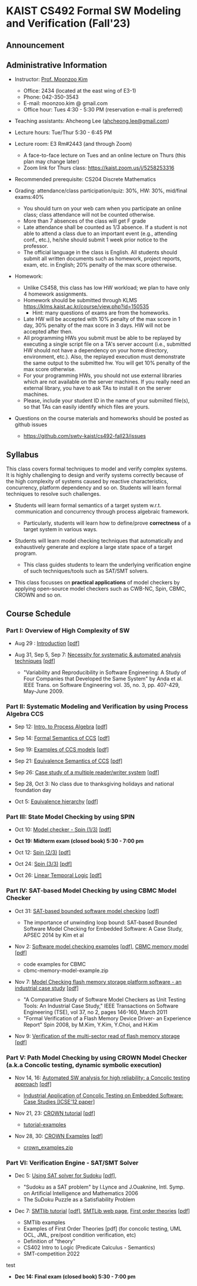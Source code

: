 # KAIST CS492 Formal SW Modeling and Verification (Fall'23)


## Announcement


## Administrative Information

- Instructor: [Prof. Moonzoo Kim](https://swtv.kaist.ac.kr/members/mzkim)

  - Office: 2434 (located at the east wing of E3-1)
  - Phone: 042-350-3543
  - E-mail: moonzoo.kim @ gmail.com
  - Office hour: Tues 4:30 - 5:30 PM (reservation e-mail is preferred)

- Teaching assistants: Ahcheong Lee (ahcheong.lee@gmail.com)  

- Lecture hours: Tue/Thur 5:30 - 6:45 PM

- Lecture room: E3 Rm#2443 (and through Zoom)
  - A face-to-face lecture on Tues and an online lecture on Thurs (this plan may change later) 
  - Zoom link for Thurs class: https://kaist.zoom.us/j/5258253316

- Recommended prerequisite: CS204 Discrete Mathematics
<!--, CS330 Operating Systems and Lab --> 
  <!-- This class can be difficult to follow for exchange students.-->

- Grading: attendance/class participation/quiz: 30%, HW: 30%, mid/final exams:40%
  - You should turn on your web cam when you participate an online class; class attendance will not be counted otherwise.
  - More than 7 absences of the class will get F grade
  - Late attendance shall be counted as 1/3 absence. If a student is not able to attend a class due to an important event (e.g., attending conf., etc.), he/she should submit 1 week prior notice to the professor.
  - The official language in the class is English. All students should submit all written documents such as homework, project reports, exam, etc. in English; 20% penalty of the max score otherwise.  

- Homework:
  - Unlike CS458, this class has low HW workload; we plan to have only 4 homework assignments.
  - Homework should be submitted through KLMS https://klms.kaist.ac.kr/course/view.php?id=150535
    -  Hint: many questions of exams are from the homeworks.
  - Late HW will be accepted with 10% penalty of the max score in 1 day, 30% penalty of the max score in 3 days. HW will not be accepted after then.
  - All programming HWs you submit must be able to be replayed by executing a single script file on a TA's server account (i.e., submitted HW should not have a dependency on your home directory, environment, etc.).  Also, the replayed execution must demonstrate the same output to the submitted hw. You will get 10% penalty of the max score otherwise.
  - For your programming HWs, you should not use external libraries which are not available on the server machines.  If you really need an external library, you have to ask TAs to install it on the server machines.
  - Please, include your student ID in the name of your submiited file(s), so that TAs can easily identify which files are yours.
  
- Questions on the course materials and homeworks should be posted as github issues 
  - https://github.com/swtv-kaist/cs492-fall23/issues 


## Syllabus
This class covers formal techniques to model and verify complex systems. It is highly challenging to design and verify systems correctly because of the high complexity of systems caused by reactive characteristics, concurrency, platform dependency and so on. Students will learn formal techniques to resolve such challenges.

- Students will learn formal semantics of a target system w.r.t. communication and concurrency through process algebraic framework. 
  - Particularly, students will learn how to define/prove **correctness** of a target system in various ways. 

- Students will learn model checking techniques that automatically and exhaustively generate and explore a large state space of a target program.  
  -  This class guides students to learn the underlying verification engine of such techniques/tools such as SAT/SMT solvers.

- This class focusses on  **practical applications** of model checkers by applying open-source model checkers such as CWB-NC, Spin, CBMC, CROWN and so on.

## Course Schedule

### Part I: Overview of High Complexity of SW  

- Aug 29 : [Introduction](1-overview/lec1-Intro-formalSWverification_v1.pptx) [[pdf]](1-overview/lec1-Intro-formalSWverification_v1.pdf)

<!--  Feb 28 : <a href="part2-coverage/lec1-Intro-AutomatedSWAnalysis_v11.pptx" download> Introduction2 </a> -->

- Aug 31, Sep 5, Sep 7: [Necessity for systematic & automated analysis techniques](1-overview/lec2-Intro-HighComplexitySW_model_check_v3.pptx) [[pdf]](1-overview/lec2-Intro-HighComplexitySW_model_check_v3.pdf)

  - "Variability and Reproducibility in Software Engineering: A Study of Four Companies that Developed the Same System" by Anda et al.
IEEE Trans. on Software Engineering vol. 35, no. 3, pp. 407-429, May-June 2009.

<!-- Sep 7: [Overview of SW analysis techniques (including the input partitioning technique)](1-overview/lec3-testing-overview-v3.pptx) [[pdf]](1-overview/lec3-testing-overview-v3.pdf) -->

### Part II: Systematic Modeling and Verification by using Process Algebra CCS

- Sep 12: [Intro. to Process Algebra](2-ccs/lec21-v4.ppt) [[pdf]](2-ccs/lec21-v4.pdf)

- Sep 14: [Formal Semantics of CCS](2-ccs/lec22.ppt) [[pdf]](2-ccs/lec22.pdf)

- Sep 19: [Examples of CCS models](2-ccs/lec23.ppt) [[pdf]](2-ccs/lec23.pdf)

- Sep 21: [Equivalence Semantics of CCS](2-ccs/lec24.ppt) [[pdf]](2-ccs/lec24.pdf)

- Sep 26: [Case study of a multiple reader/writer system](2-ccs/lec25.ppt) [[pdf]](2-ccs/lec25.pdf)

- Sep 28, Oct 3: No class due to thanksgiving holidays and national foundation day

- Oct 5: [Equivalence hierarchy](2-ccs/lec26.ppt) [[pdf]](2-ccs/lec26.pdf)

### Part III:  State Model Checking by using SPIN  

- Oct 10: [Model checker - Spin (1/3)](3-spin/lec31.ppt) [[pdf]](3-spin/lec31.pdf)

- **Oct 19: Midterm exam (closed book) 5:30 - 7:00 pm**

- Oct 12: [Spin (2/3)](3-spin/lec32.ppt) [[pdf]](3-spin/lec32.pdf)

- Oct 24: [Spin (3/3)](3-spin/lec33.ppt) [[pdf]](3-spin/lec33.pdf)

- Oct 26: [Linear Temporal Logic](3-spin/lec34.ppt) [[pdf]](3-spin/lec34.pdf)

<!-- 
- Oct 12: Computational Tree Logic
- Oct 31: Model checking- NuSMV (1/2)
- Nov 2: Model checking- NuSMV (2/2) -->

<!-- - Esterel
https://stackoverflow.com/questions/50460177/signal-vs-esterel-vs-lustre   
-->

### Part IV: SAT-based Model Checking by using CBMC Model Checker

- Oct 31: [SAT-based bounded software model checking](4-cbmc/lec21-model_checking-v3.pptx) [[pdf]](4-cbmc/lec21-model_checking-v3.pdf)
  - The importance of unwinding loop bound: SAT-based Bounded Software Model Checking for Embedded Software: A Case Study, APSEC 2014 by Kim et al

- Nov 2: [Software model checking examples](4-cbmc/lec22-SMC-examples-v4.pptx) [[pdf]](4-cbmc/lec22-SMC-examples-v4.pdf), [CBMC memory model](4-cbmc/lec25-cbmc-memory-model.pptx) [[pdf]](4-cbmc/lec25-cbmc-memory-model.pdf)
  - code examples for CBMC
  - cbmc-memory-model-example.zip

- Nov 7:  [Model Checking flash memory storage platform software - an industrial case study](4-cbmc/lec26-ase08-v2.pptx) [[pdf]](4-cbmc/lec26-ase08-v2.pdf)
  - "A Comparative Study of Software Model Checkers as Unit Testing Tools: An Industrial Case Study," IEEE Transactions on Software Engineering (TSE), vol 37, no 2, pages 146-160, March 2011
  - "Formal Verification of a Flash Memory Device Driver- an Experience Report" Spin 2008, by M.Kim, Y.Kim, Y.Choi, and H.Kim

- Nov 9: [Verification of the multi-sector read of flash memory storage](4-cbmc/lec27-SMC-examples2.pptx) [[pdf]](4-cbmc/lec27-SMC-examples2.pdf) 

### Part V: Path Model Checking by using CROWN Model Checker (a.k.a Concolic testing, dynamic symbolic execution) 

- Nov 14, 16: [Automated SW analysis for high reliability: a Concolic testing approach](5-crown/lec31-concolic-v6.pptx) [[pdf]](5-crown/lec31-concolic-v6.pdf)
  - [Industrial Application of Concolic Testing on Embedded Software: Case Studies [ICSE'12 paper]](5-crown/icst-2012-slp-busybox-ls.pdf)

- Nov 21, 23: [CROWN tutorial](5-crown/lec32-crown_tutorial-v3.pptx) [[pdf]](5-crown/lec32-crown_tutorial-v3.pdf)
  - [tutorial-examples](5-crown/code/tutorial-examples.zip)

- Nov 28, 30: [CROWN Examples](5-crown/lec33-crown-Examples-v2.pptx) [[pdf]](5-crown/lec33-crown-Examples-v2.pdf) 
  - [crown_examples.zip](5-crown/code/crown_examples.zip) 

### Part VI: Verification Engine - SAT/SMT Solver

- Dec 5: [Using SAT solver for Sudoku](6-sat-smt/lec44-sudoku-v2.pptx) [[pdf]](6-sat-smt/lec44-sudoku-v2.pdf), 

  - "Sudoku as a SAT problem" by I.Lynce and J.Ouaknine, Intl. Symp. on Artificial Intelligence and Mathematics 2006
  - The SuDoku Puzzle as a Satisfiability Problem

- Dec 7: [SMTlib tutorial](6-sat-smt/lec40-smtlibV2-v5.pptx) [[pdf]](6-sat-smt/lec40-smtlibV2-v5.pdf), [SMTLib web page](https://smtlib.cs.uiowa.edu/), [First order theories](6-sat-smt/lec43-first-order-theories.pptx) [[pdf]](6-sat-smt/lec43-first-order-theories.pdf)
  - SMTlib examples
  - Examples of First Order Theories [pdf] (for concolic testing, UML OCL, JML, pre/post condition verification, etc)
  - Definition of "theory"
  - CS402 Intro to Logic (Predicate Calculus - Semantics)
  - SMT-competition 2022

test

- **Dec 14:  Final exam (closed book) 5:30 - 7:00 pm**

